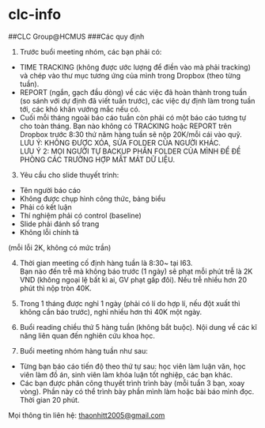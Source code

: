 # clc-info
##CLC Group@HCMUS
###Các quy định

1. Trước buổi meeting nhóm, các bạn phải có:
  - TIME TRACKING (không được ước lượng để điền vào mà phải tracking) và chép vào thư mục tương ứng của mình trong Dropbox (theo từng tuần).
  - REPORT (ngắn, gạch đầu dòng) về các việc đã hoàn thành trong tuần (so sánh với dự định đã viết tuần trước), các việc dự định làm trong tuần tới, các khó khăn vướng mắc nếu có.
  - Cuối mỗi tháng ngoài báo cáo tuần còn phải có một báo cáo tương tự cho toàn tháng. 
Bạn nào không có TRACKING hoặc REPORT trên Dropbox trước 8:30 thứ năm hàng tuần sẽ nộp 20K/mỗi cái vào quỹ.  
LƯU Ý: KHÔNG ĐƯỢC XÓA, SỬA FOLDER CỦA NGƯỜI KHÁC.  
LƯU Ý 2: MỌI NGƯỜI TỰ BACKUP PHẦN FOLDER CỦA MÌNH ĐỂ ĐỀ PHÒNG CÁC TRƯỜNG HỢP MẤT MÁT DỮ LIỆU.
3. Yêu cầu cho slide thuyết trình:
  - Tên người báo cáo
  - Không được chụp hình công thức, bảng biểu
  - Phải có kết luận
  - Thí nghiệm phải có control (baseline)
  - Slide phải đánh số trang
  - Không lỗi chính tả 
  
  (mỗi lỗi 2K, không có mức trần)

4. Thời gian meeting cố định hàng tuần là 8:30~ tại I63.  
Bạn nào đến trễ mà không báo trước (1 ngày) sẽ phạt mỗi phút trễ là 2K VND (không ngoại lệ bất kì ai, GV phạt gấp đôi). Nếu trễ nhiều hơn 20 phút thì nộp tròn 40K.

5. Trong 1 tháng được nghỉ 1 ngày (phải có lí do hợp lí, nếu đột xuất thì không cần báo trước), nghỉ nhiều hơn thì 40K một ngày.

6. Buổi reading chiều thứ 5 hàng tuần (không bắt buộc).
Nội dung về các kĩ năng liên quan đến nghiên cứu khoa học.

7. Buổi meeting nhóm hàng tuần như sau:
- Từng bạn báo cáo tiến độ theo thứ tự sau: học viên làm luận văn, học viên làm đồ án, sinh viên làm khóa luận tốt nghiệp, các bạn khác.   
- Các bạn được phân công thuyết trình trình bày (mỗi tuần 3 bạn, xoay vòng). Phần này có thể trình bày phần mình làm hoặc bài báo mình đọc. Thời gian 20 phút.

Mọi thông tin liên hệ: thaonhitt2005@gmail.com
